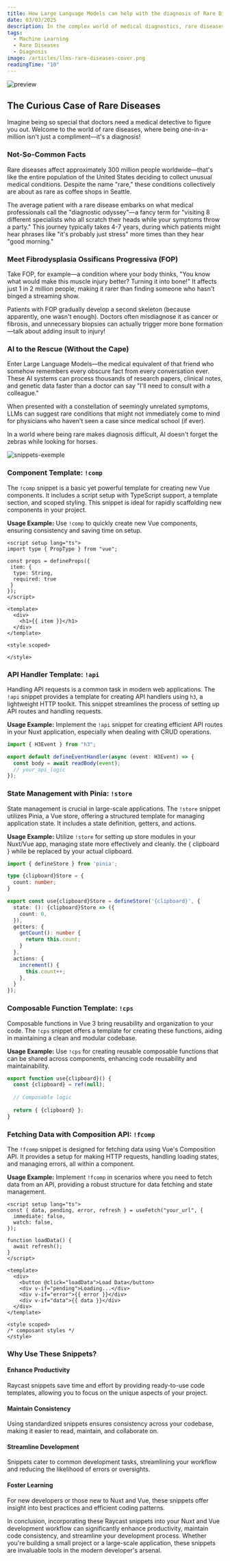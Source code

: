 ```yaml
---
title: How Large Language Models can help with the diagnosis of Rare Diseases
date: 03/03/2025
description: In the complex world of medical diagnostics, rare diseases present unique challenges due to their uncommon nature and often puzzling symptoms. Large Language Models (LLMs) are emerging as powerful tools that can analyze vast medical literature, recognize subtle symptom patterns, and assist healthcare professionals in identifying these elusive conditions, potentially reducing the years-long diagnostic odyssey many patients endure.
tags:
  - Machine Learning
  - Rare Diseases
  - Diagnosis
image: /articles/llms-rare-diseases-cover.png
readingTime: "10"
---
```


![preview](/articles/llms-rare-diseases-cover.png)

## The Curious Case of Rare Diseases

Imagine being so special that doctors need a medical detective to figure you out. Welcome to the world of rare diseases, where being one-in-a-million isn't just a compliment—it's a diagnosis!

### Not-So-Common Facts

Rare diseases affect approximately 300 million people worldwide—that's like the entire population of the United States deciding to collect unusual medical conditions. Despite the name "rare," these conditions collectively are about as rare as coffee shops in Seattle.

The average patient with a rare disease embarks on what medical professionals call the "diagnostic odyssey"—a fancy term for "visiting 8 different specialists who all scratch their heads while your symptoms throw a party." This journey typically takes 4-7 years, during which patients might hear phrases like "it's probably just stress" more times than they hear "good morning."

### Meet Fibrodysplasia Ossificans Progressiva (FOP)

Take FOP, for example—a condition where your body thinks, "You know what would make this muscle injury better? Turning it into bone!" It affects just 1 in 2 million people, making it rarer than finding someone who hasn't binged a streaming show.

Patients with FOP gradually develop a second skeleton (because apparently, one wasn't enough). Doctors often misdiagnose it as cancer or fibrosis, and unnecessary biopsies can actually trigger more bone formation—talk about adding insult to injury!

### AI to the Rescue (Without the Cape)

Enter Large Language Models—the medical equivalent of that friend who somehow remembers every obscure fact from every conversation ever. These AI systems can process thousands of research papers, clinical notes, and genetic data faster than a doctor can say "I'll need to consult with a colleague."

When presented with a constellation of seemingly unrelated symptoms, LLMs can suggest rare conditions that might not immediately come to mind for physicians who haven't seen a case since medical school (if ever).

In a world where being rare makes diagnosis difficult, AI doesn't forget the zebras while looking for horses.

![snippets-exemple](/articles/snippets-exemple.gif)

### Component Template: `!comp`

The `!comp` snippet is a basic yet powerful template for creating new Vue components. It includes a script setup with TypeScript support, a template section, and scoped styling. This snippet is ideal for rapidly scaffolding new components in your project.

**Usage Example:** Use `!comp` to quickly create new Vue components, ensuring consistency and saving time on setup.

```vue [MyComponent.vue]
<script setup lang="ts">
import type { PropType } from "vue";

const props = defineProps({
 item: {
  type: String, 
  required: true
 }
});
</script>

<template>
  <div>
    <h1>{{ item }}</h1>
  </div>
</template>

<style scoped>

</style>
```

### API Handler Template: `!api`

Handling API requests is a common task in modern web applications. The `!api` snippet provides a template for creating API handlers using `h3`, a lightweight HTTP toolkit. This snippet streamlines the process of setting up API routes and handling requests.

**Usage Example:** Implement the `!api` snippet for creating efficient API routes in your Nuxt application, especially when dealing with CRUD operations.

```ts [~/server/api/MyHandler.ts]
import { H3Event } from "h3";

export default defineEventHandler(async (event: H3Event) => {
  const body = await readBody(event);
  // your_api_logic
});
```

### State Management with Pinia: `!store`

State management is crucial in large-scale applications. The `!store` snippet utilizes Pinia, a Vue store, offering a structured template for managing application state. It includes a state definition, getters, and actions.

**Usage Example:** Utilize `!store` for setting up store modules in your Nuxt/Vue app, managing state more effectively and cleanly. the { clipboard } while be replaced by your actual clipboard.

```ts [~/store/{clipboard}.ts]
import { defineStore } from 'pinia';

type {clipboard}Store = { 
  count: number;
} 

export const use{clipboard}Store = defineStore('{clipboard}', {
  state: (): {clipboard}Store => ({ 
    count: 0,
  }), 
  getters: { 
    getCount(): number { 
      return this.count; 
    }
  },
  actions: { 
    increment() {
      this.count++; 
    }, 
  } 
});
```

### Composable Function Template: `!cps`

Composable functions in Vue 3 bring reusability and organization to your code. The `!cps` snippet offers a template for creating these functions, aiding in maintaining a clean and modular codebase.

**Usage Example:** Use `!cps` for creating reusable composable functions that can be shared across components, enhancing code reusability and maintainability.

```ts [~/composables/useComposables.ts]
export function use{clipboard}() {
  const {clipboard} = ref(null);
  
  // Composable logic
  
  return { {clipboard} };
}
```

### Fetching Data with Composition API: `!fcomp`

The `!fcomp` snippet is designed for fetching data using Vue's Composition API. It provides a setup for making HTTP requests, handling loading states, and managing errors, all within a component.

**Usage Example:** Implement `!fcomp` in scenarios where you need to fetch data from an API, providing a robust structure for data fetching and state management.

```vue [MyComponent.vue]
<script setup lang="ts">
const { data, pending, error, refresh } = useFetch("your_url", { 
  immediate: false,
  watch: false,
});

function loadData() {
  await refresh();
}
</script>

<template>
  <div>
    <button @click="loadData">Load Data</button>
    <div v-if="pending">Loading...</div>
    <div v-if="error">{{ error }}</div>
    <div v-if="data">{{ data }}</div>
  </div>
</template>

<style scoped>
/* composant styles */
</style>
```

### Why Use These Snippets?

#### Enhance Productivity

Raycast snippets save time and effort by providing ready-to-use code templates, allowing you to focus on the unique aspects of your project.

#### Maintain Consistency

Using standardized snippets ensures consistency across your codebase, making it easier to read, maintain, and collaborate on.

#### Streamline Development

Snippets cater to common development tasks, streamlining your workflow and reducing the likelihood of errors or oversights.

#### Foster Learning

For new developers or those new to Nuxt and Vue, these snippets offer insight into best practices and efficient coding patterns.

In conclusion, incorporating these Raycast snippets into your Nuxt and Vue development workflow can significantly enhance productivity, maintain code consistency, and streamline your development process. Whether you're building a small project or a large-scale application, these snippets are invaluable tools in the modern developer's arsenal.

